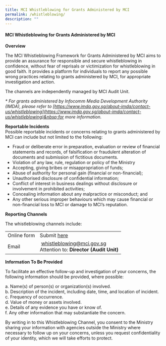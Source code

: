 ```yaml
---
title: MCI Whistleblowing for Grants Administered by MCI
permalink: /whistleblowing/
description: ""
---
```

#### MCI Whistleblowing for Grants Administered by MCI

**Overview**

The MCI Whistleblowing Framework for Grants Administered by MCI aims to provide an assurance for responsible and secure whistleblowing in confidence, without fear of reprisals or victimization for whistleblowing in good faith. It provides a platform for individuals to report any possible wrong practices relating to grants administered by MCI, for appropriate investigation and action.

The channels are independently managed by MCI Audit Unit.

*\*&nbsp;For grants administered by Infocomm Media Development Authority (IMDA), please refer to&nbsp;[https://www.imda.gov.sg/about-imda/contact-us/whistleblowing](https://www.imda.gov.sg/about-imda/contact-us/whistleblowing)&nbsp;for more information.*&nbsp;

**Reportable Incidents**  
Possible reportable incidents or concerns relating to grants administered by MCI can include but not limited to the following:

* Fraud or deliberate error in preparation, evaluation or review of financial statements and records, of falsification or fraudulent alteration of documents and submission of fictitious documents.  
* Violation of any law, rule, regulation or policy of the Ministry  
* Accepting, giving bribes or misappropriation of funds;  
* Abuse of authority for personal gain (financial or non-financial);  
* Unauthorised disclosure of confidential information;  
* Conflict of interest in business dealings without disclosure or involvement in prohibited activities;  
* Concealing information about any malpractice or misconduct; and  
* Any other serious improper behaviours which may cause financial or non-financial loss to MCI or damage to MCI’s reputation.

**Reporting Channels**

The whistleblowing channels include:

|   |  |
| ------------- | ------------- |
| Online form  | Submit&nbsp;[here](https://form.gov.sg/#!/63058a7e2849920013fd1fbd)  |
| Email  | &nbsp;whistleblowing@mci.gov.sg<br>Attention to:&nbsp;**Director (Audit Unit)**  |

**Information To Be Provided**

To facilitate an effective follow-up and investigation of your concerns, the following information should be provided, where possible:

a. Name(s) of person(s) or organization(s) involved.  
b. Description of the incident, including date, time, and location of incident.  
c. Frequency of occurrence.  
d. Value of money or assets involved.  
e. Details of any evidence you have or know of.  
f. Any other information that may substantiate the concern.

By writing in to this Whistleblowing Channel, you consent to the Ministry sharing your information with agencies outside the Ministry where necessary to follow up on your concerns, unless you request confidentiality of your identity, which we will take efforts to protect.